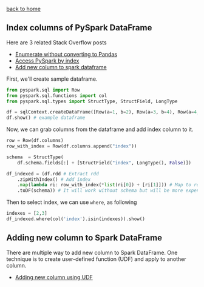 [back to home](../README.md)

## Index columns of PySpark DataFrame

Here are 3 related Stack Overflow posts

- [Enumerate without converting to Pandas](http://stackoverflow.com/questions/32760888/pyspark-dataframes-way-to-enumerate-without-converting-to-pandas)
- [Access PySpark by index](http://stackoverflow.com/questions/39544796/pyspark-spark-how-to-select-last-row-and-also-how-to-access-pyspark-dataframe-b)
- [Add new column to spark dataframe](http://stackoverflow.com/questions/33681487/how-do-i-add-a-new-column-to-spark-data-frame-pyspark)


First, we'll create sample dataframe.

```python
from pyspark.sql import Row
from pyspark.sql.functions import col
from pyspark.sql.types import StructType, StructField, LongType

df = sqlContext.createDataFrame([Row(a=1, b=2), Row(a=3, b=4), Row(a=4, b=6), Row(a=5, b=9)])
df.show() # example dataframe
```

Now, we can grab columns from the dataframe and add index column to it.

```python
row = Row(df.columns)
row_with_index = Row(df.columns.append("index"))

schema  = StructType(
    df.schema.fields[:] + [StructField("index", LongType(), False)])

df_indexed = (df.rdd # Extract rdd
    .zipWithIndex() # Add index
    .map(lambda ri: row_with_index(*list(ri[0]) + [ri[1]])) # Map to rows
    .toDF(schema)) # It will work without schema but will be more expensive
```

Then to select index, we can use `where`, as following

```python
indexes = [2,3]
df_indexed.where(col('index').isin(indexes)).show()
```


## Adding new column to Spark DataFrame

There are multiple way to add new column to Spark DataFrame. One technique is to
create user-defined function (UDF) and apply to another column.

- [Adding new column using UDF](http://stackoverflow.com/questions/33681487/how-do-i-add-a-new-column-to-spark-data-frame-pyspark)
